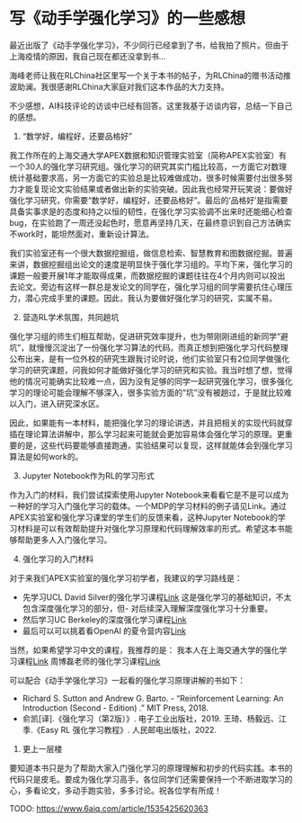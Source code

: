 

<!--
 * @version:
 * @Author:  StevenJokess（蔡舒起） https://github.com/StevenJokess
 * @Date: 2023-03-17 17:24:02
 * @LastEditors:  StevenJokess（蔡舒起） https://github.com/StevenJokess
 * @LastEditTime: 2023-03-17 17:25:13
 * @Description:
 * @Help me: 如有帮助，请赞助，失业3年了。![支付宝收款码](https://github.com/StevenJokess/d2rl/blob/master/img/%E6%94%B6.jpg)
 * @TODO::
 * @Reference:
-->
# 写《动手学强化学习》的一些感想

最近出版了《动手学强化学习》，不少同行已经拿到了书，给我拍了照片。但由于上海疫情的原因，我自己现在都还没拿到书…

海峰老师让我在RLChina社区里写一个关于本书的帖子，为RLChina的赠书活动推波助澜。我很感谢RLChina大家庭对我们这本作品的大力支持。

不少感想，AI科技评论的访谈中已经有回答。这里我基于访谈内容，总结一下自己的感想。

1. “数学好，编程好，还要品格好”

我工作所在的上海交通大学APEX数据和知识管理实验室（简称APEX实验室）有一个30人的强化学习研究组。强化学习的研究其实门槛比较高，一方面它对数理统计基础要求高，另一方面它的实验总是比较难做成功，很多时候需要付出很多努力才能复现论文实验结果或者做出新的实验突破。因此我也经常开玩笑说：要做好强化学习研究，你需要“数学好，编程好，还要品格好”。最后的‘品格好’是指需要具备实事求是的态度和持之以恒的韧性，在强化学习实验调不出来时还能细心检查bug，在实验跑了一周还没起色时，愿意再坚持几天，在最终意识到自己方法确实不work时，能坦然面对，重新设计算法。

我们实验室还有一个很大数据挖掘组，做信息检索、智慧教育和图数据挖掘。普遍来讲，数据挖掘组出论文的速度是明显快于强化学习组的。平均下来，强化学习的课题一般要开展1年才能取得成果，而数据挖掘的课题往往在4个月内则可以投出去论文。旁边有这样一群总是发论文的同学在，强化学习组的同学需要抗住心理压力，潜心完成手里的课题。因此，我认为要做好强化学习的研究，实属不易。

2. 营造RL学术氛围，共同趟坑

强化学习组的师生们相互帮助，促进研究效率提升，也为带刚刚进组的新同学“避坑”，就慢慢沉淀出了一份强化学习算法的代码。而真正想到把强化学习代码整理公布出来，是有一位外校的研究生跟我讨论时说，他们实验室只有2位同学做强化学习的研究课题，问我如何才能做好强化学习的研究和实验。我当时想了想，觉得他的情况可能确实比较难一点，因为没有足够的同学一起研究强化学习，很多强化学习的理论可能会理解不够深入，很多实验方面的“坑”没有被趟过，于是就比较难以入门，进入研究深水区。

因此，如果能有一本材料，能把强化学习的理论讲透，并且把相关的实现代码就穿插在理论算法讲解中，那么学习起来可能就会更加容易体会强化学习的原理。更重要的是，这些代码要能够直接跑通，实验结果可以复现，这样就能体会到强化学习算法是如何work的。

3. Jupyter Notebook作为RL的学习形式

作为入门的材料，我们尝试探索使用Jupyter Notebook来看看它是不是可以成为一种好的学习入门强化学习的载体。一个MDP的学习材料的例子请见Link。通过APEX实验室和强化学习课堂的学生们的反馈来看，这种Jupyter Notebook的学习材料是可以有效帮助提升对强化学习原理和代码理解效率的形式。希望这本书能够帮助更多人入门强化学习。

4. 强化学习的入门材料

对于来我们APEX实验室的强化学习初学者，我建议的学习路线是：

- 先学习UCL David Silver的强化学习课程[Link](https://www.davidsilver.uk/teaching/)
  这是强化学习的基础知识，不太包含深度强化学习的部分，但- 对后续深入理解深度强化学习十分重要。
- 然后学习UC Berkeley的深度强化学习课程[Link](http://rail.eecs.berkeley.edu/deeprlcourse/)
- 最后可以可以挑着看OpenAI 的夏令营内容[Link](https://www.boyuai.com/elites/course/xVqhU42F5IDky94x)

当然，如果希望学习中文的课程，我推荐的是：
我本人在上海交通大学的强化学习课程[Link](https://www.boyuai.com/elites/course/xVqhU42F5IDky94x)
周博磊老师的强化学习课程[Link](https://www.bilibili.com/video/BV1LE411G7Xj)

可以配合《动手学强化学习》一起看的强化学习原理讲解的书如下：

- Richard S. Sutton and Andrew G. Barto. - “Reinforcement Learning: An Introduction (Second - Edition) .” MIT Press, 2018.
- 俞凯[译].《强化学习（第2版）》. 电子工业出版社，2019.
王琦、杨毅远、江季.《Easy RL 强化学习教程》. 人民邮电出版社，2022.
1. 更上一层楼

要知道本书只是为了帮助大家入门强化学习的原理理解和初步的代码实践。本书的代码只是皮毛。要成为强化学习高手，各位同学们还需要保持一个不断进取学习的心，多看论文，多动手跑实验，多多讨论。祝各位学有所成！

[1]: http://rlchina.org/topic/398
TODO:
https://www.6aiq.com/article/1535425620363
